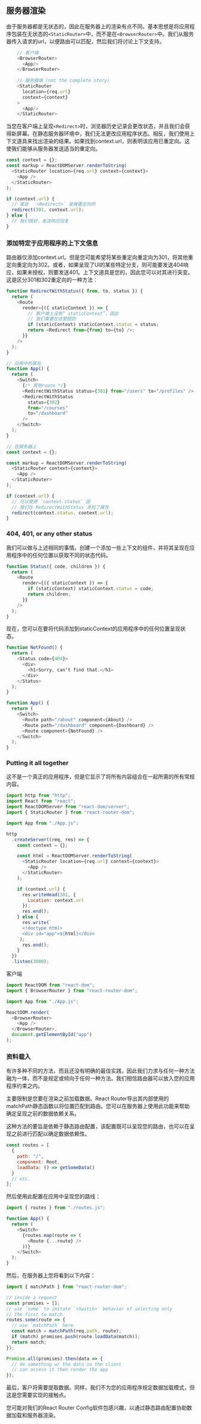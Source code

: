 ##  服务器渲染
    
由于服务器都是无状态的，因此在服务器上的渲染有点不同。基本思想是将应用程序包装在无状态的`<StaticRouter>`中，而不是在`<BrowserRouter>`中。我们从服务器传入请求的url，以便路由可以匹配，然后我们将讨论上下文支持。

```js
    // 客户端
    <BrowserRouter>
      <App/>
    </BrowserRouter>
    
    // 服务器端 (not the complete story)
    <StaticRouter
      location={req.url}
      context={context}
    >
      <App/>
    </StaticRouter>
```
当您在客户端上呈现`<Redirect>`时，浏览器历史记录会更改状态，并且我们会获得新屏幕。在静态服务器环境中，我们无法更改应用程序状态。相反，我们使用上下文道具来找出渲染的结果。如果找到context.url，则表明该应用已重定向。这使我们能够从服务器发送适当的重定向。
```js
const context = {};
const markup = ReactDOMServer.renderToString(
  <StaticRouter location={req.url} context={context}>
    <App />
  </StaticRouter>
);

if (context.url) {
  // 某处  `<Redirect>` 是被重定向的
  redirect(301, context.url);
} else {
  // 我们很好，发送响应回复
}
```

### 添加特定于应用程序的上下文信息

路由器仅添加context.url。但是您可能希望将某些重定向重定向为301，将其他重定向重定向为302。或者，如果呈现了UI的某些特定分支，则可能要发送404响应，如果未授权，则要发送401。上下文道具是您的，因此您可以对其进行突变。这是区分301和302重定向的一种方法：
```js
function RedirectWithStatus({ from, to, status }) {
  return (
    <Route
      render={({ staticContext }) => {
        // 客户端上没有“ staticContext”，因此
        // 我们需要在这里提防
        if (staticContext) staticContext.status = status;
        return <Redirect from={from} to={to} />;
      }}
    />
  );
}

// 应用中的某处
function App() {
  return (
    <Switch>
      {/* 其他route */}
      <RedirectWithStatus status={301} from="/users" to="/profiles" />
      <RedirectWithStatus
        status={302}
        from="/courses"
        to="/dashboard"
      />
    </Switch>
  );
}

// 在服务器上
const context = {};

const markup = ReactDOMServer.renderToString(
  <StaticRouter context={context}>
    <App />
  </StaticRouter>
);

if (context.url) {
  // 可以使用 `context.status` 因
  // 我们在 RedirectWithStatus 添加了属性
  redirect(context.status, context.url);
}
```

### 404, 401, or any other status

我们可以做与上述相同的事情。创建一个添加一些上下文的组件，并将其呈现在应用程序中的任何位置以获取不同的状态代码。
```js
function Status({ code, children }) {
  return (
    <Route
      render={({ staticContext }) => {
        if (staticContext) staticContext.status = code;
        return children;
      }}
    />
  );
}
```

现在，您可以在要将代码添加到staticContext的应用程序中的任何位置呈现状态。

```js
function NotFound() {
  return (
    <Status code={404}>
      <div>
        <h1>Sorry, can’t find that.</h1>
      </div>
    </Status>
  );
}

function App() {
  return (
    <Switch>
      <Route path="/about" component={About} />
      <Route path="/dashboard" component={Dashboard} />
      <Route component={NotFound} />
    </Switch>
  );
}
```

### Putting it all together

这不是一个真正的应用程序，但是它显示了将所有内容组合在一起所需的所有常规内容。

```js
import http from "http";
import React from "react";
import ReactDOMServer from "react-dom/server";
import { StaticRouter } from "react-router-dom";

import App from "./App.js";

http
  .createServer((req, res) => {
    const context = {};

    const html = ReactDOMServer.renderToString(
      <StaticRouter location={req.url} context={context}>
        <App />
      </StaticRouter>
    );

    if (context.url) {
      res.writeHead(301, {
        Location: context.url
      });
      res.end();
    } else {
      res.write(`
      <!doctype html>
      <div id="app">${html}</div>
    `);
      res.end();
    }
  })
  .listen(3000);
```
客户端
```js
import ReactDOM from "react-dom";
import { BrowserRouter } from "react-router-dom";

import App from "./App.js";

ReactDOM.render(
  <BrowserRouter>
    <App />
  </BrowserRouter>,
  document.getElementById("app")
);
```
### 资料载入
有许多种不同的方法，而且还没有明确的最佳实践，因此我们力求与任何一种方法融为一体，而不是规定或倾向于任何一种方法。我们相信路由器可以放入您的应用程序约束之内。

主要限制是您要在渲染之前加载数据。React Router导出其内部使用的matchPath静态函数以将位置匹配到路由。您可以在服务器上使用此功能来帮助确定呈现之前的数据依赖关系。

这种方法的要旨是依赖于静态路由配置，该配置既可以呈现您的路由，也可以在呈现之前进行匹配以确定数据依赖性。

```js
const routes = [
  {
    path: "/",
    component: Root,
    loadData: () => getSomeData()
  }
  // etc.
];
```
然后使用此配置在应用中呈现您的路线：
```js
import { routes } from "./routes.js";

function App() {
  return (
    <Switch>
      {routes.map(route => (
        <Route {...route} />
      ))}
    </Switch>
  );
}
```
然后，在服务器上您将看到以下内容：
```js
import { matchPath } from "react-router-dom";

// inside a request
const promises = [];
// use `some` to imitate `<Switch>` behavior of selecting only
// the first to match
routes.some(route => {
  // use `matchPath` here
  const match = matchPath(req.path, route);
  if (match) promises.push(route.loadData(match));
  return match;
});

Promise.all(promises).then(data => {
  // do something w/ the data so the client
  // can access it then render the app
});
```
最后，客户将需要提取数据。同样，我们不为您的应用程序规定数据加载模式，但这是您需要实现的接触点。

您可能对我们的React Router Config软件包感兴趣，以通过静态路由配置协助数据加载和服务器渲染。




